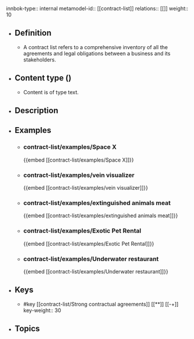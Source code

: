 innbok-type:: internal
metamodel-id:: [[contract-list]]
relations:: [[]]
weight:: 10

- ## Definition
  - A contract list refers to a comprehensive inventory of all the agreements and legal obligations between a business and its stakeholders.
- ## Content type ()
  - Content is of type text.
  
- ## Description
- ## Examples
  - ### contract-list/examples/Space X
    {{embed [[contract-list/examples/Space X]]}}
  - ### contract-list/examples/vein visualizer
    {{embed [[contract-list/examples/vein visualizer]]}}
  - ### contract-list/examples/extinguished animals meat
    {{embed [[contract-list/examples/extinguished animals meat]]}}
  - ### contract-list/examples/Exotic Pet Rental
    {{embed [[contract-list/examples/Exotic Pet Rental]]}}
  - ### contract-list/examples/Underwater restaurant
    {{embed [[contract-list/examples/Underwater restaurant]]}}
  
- ## Keys
  - #key [[contract-list/Strong contractual agreements]] [[**]] [[-+]]
    key-weight:: 30
- ## Topics
  

